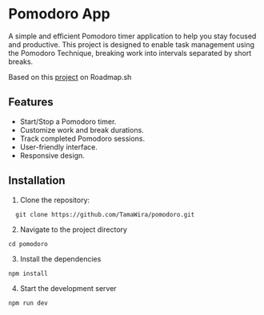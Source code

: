 # Pomodoro App

A simple and efficient Pomodoro timer application to help you stay focused and productive. This project is designed to enable task management using the Pomodoro Technique, breaking work into intervals separated by short breaks.

Based on this [project](https://roadmap.sh/projects/pomodoro-timer) on Roadmap.sh

## Features

- Start/Stop a Pomodoro timer.
- Customize work and break durations.
- Track completed Pomodoro sessions.
- User-friendly interface.
- Responsive design.

## Installation

1. Clone the repository:

```
  git clone https://github.com/TamaWira/pomodoro.git
```

2. Navigate to the project directory

```
cd pomodoro
```

3. Install the dependencies

```
npm install
```

4. Start the development server

```
npm run dev
```
